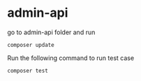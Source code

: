 # admin-api

go to admin-api folder and run

    composer update

Run the following command to run test case

    composer test
